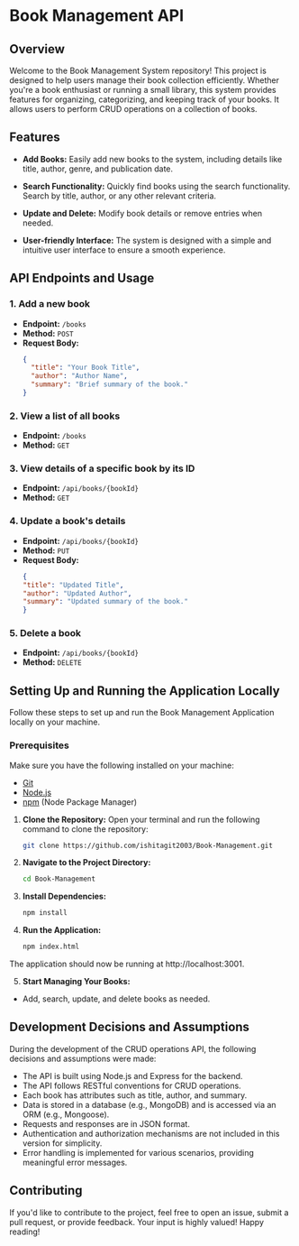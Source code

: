 # Book Management API

## Overview

Welcome to the Book Management System repository! This project is designed to help users manage their book collection efficiently. Whether you're a book enthusiast or running a small library, this system provides features for organizing, categorizing, and keeping track of your books.
It allows users to perform CRUD operations on a collection of books.

## Features

- **Add Books:** Easily add new books to the system, including details like title, author, genre, and publication date.

- **Search Functionality:** Quickly find books using the search functionality. Search by title, author, or any other relevant criteria.

- **Update and Delete:** Modify book details or remove entries when needed.

- **User-friendly Interface:** The system is designed with a simple and intuitive user interface to ensure a smooth experience.


  
## API Endpoints and Usage

### 1. Add a new book
- **Endpoint:** `/books`
- **Method:** `POST`
- **Request Body:**
  ```json
  {
    "title": "Your Book Title",
    "author": "Author Name",
    "summary": "Brief summary of the book."
  }


### 2. View a list of all books
- **Endpoint:** `/books`
- **Method:** `GET`


### 3. View details of a specific book by its ID
- **Endpoint:** `/api/books/{bookId}`
- **Method:** `GET`

  
### 4. Update a book's details
- **Endpoint:** `/api/books/{bookId}`
- **Method:** `PUT`
- **Request Body:**
  ```json
  {
  "title": "Updated Title",
  "author": "Updated Author",
  "summary": "Updated summary of the book."
  }


### 5. Delete a book
- **Endpoint:** `/api/books/{bookId}`
- **Method:** `DELETE`


## Setting Up and Running the Application Locally

 Follow these steps to set up and run the Book Management Application locally on your machine.

 ### Prerequisites

Make sure you have the following installed on your machine:

- [Git](https://git-scm.com/)
- [Node.js](https://nodejs.org/)
- [npm](https://www.npmjs.com/) (Node Package Manager)


  
1. **Clone the Repository:**
   Open your terminal and run the following command to clone the repository:

   ```bash
   git clone https://github.com/ishitagit2003/Book-Management.git
   

2. **Navigate to the Project Directory:**
    ```bash
    cd Book-Management

3. **Install Dependencies:**
     ```bash
     npm install

4. **Run the Application:**
     ```bash
     npm index.html 
The application should now be running at http://localhost:3001.
     
5. **Start Managing Your Books:**
- Add, search, update, and delete books as needed.



## Development Decisions and Assumptions

During the development of the CRUD operations API, the following decisions and assumptions were made:
* The API is built using Node.js and Express for the backend.
* The API follows RESTful conventions for CRUD operations.
* Each book has attributes such as title, author, and summary.
* Data is stored in a database (e.g., MongoDB) and is accessed via an ORM (e.g., Mongoose).
* Requests and responses are in JSON format.
* Authentication and authorization mechanisms are not included in this version for simplicity.
* Error handling is implemented for various scenarios, providing meaningful error messages.

## Contributing

If you'd like to contribute to the project, feel free to open an issue, submit a pull request, or provide feedback. Your input is highly valued!
Happy reading!
